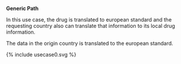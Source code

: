 **Generic Path**

In this use case, the drug is translated to european standard and the requesting country also can translate that information to its local drug information.

The data in the origin country is translated to the european standard.

<div>
{% include usecase0.svg %}
</div>
